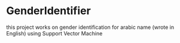 # GenderIdentifier
this project works on gender identification for arabic name (wrote in English) using Support Vector Machine
